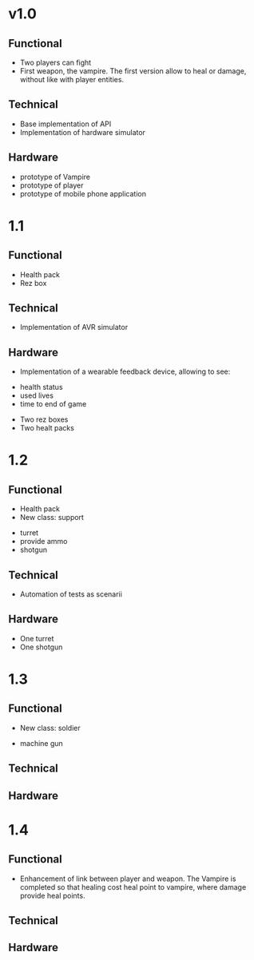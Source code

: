 # v1.0
## Functional
* Two players can fight
* First weapon, the vampire. The first version allow to heal or damage, without like with player entities.
## Technical
* Base implementation of API
* Implementation of hardware simulator  
## Hardware
* prototype of Vampire
* prototype of player
* prototype of mobile phone application

# 1.1
## Functional 
* Health pack
* Rez box
## Technical
* Implementation of AVR simulator
## Hardware
* Implementation of a wearable feedback device, allowing to see:
 - health status
 - used lives
 - time to end of game
* Two rez boxes
* Two healt packs

# 1.2
## Functional 
* Health pack
* New class: support
 - turret
 - provide ammo
 - shotgun
## Technical
* Automation of tests as scenarii
## Hardware
* One turret
* One shotgun

# 1.3
## Functional 
* New class: soldier
 - machine gun
## Technical
## Hardware

# 1.4
## Functional 
* Enhancement of link between player and weapon. The Vampire is completed so that healing cost heal point to vampire, where damage provide heal points.
## Technical
## Hardware
